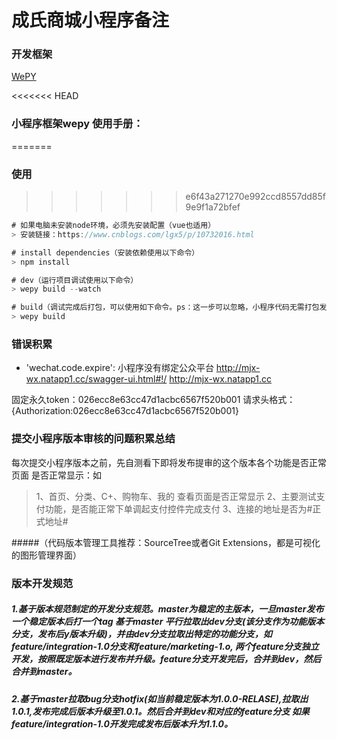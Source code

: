 ﻿# 成氏商城小程序备注

### 开发框架
[WePY](https://tencent.github.io/wepy/)

<<<<<<< HEAD
### 小程序框架wepy 使用手册：
=======
### 使用
>>>>>>> e6f43a271270e992ccd8557dd85f9e9f1a72bfef
```js
# 如果电脑未安装node环境，必须先安装配置（vue也适用）
> 安装链接：https://www.cnblogs.com/lgx5/p/10732016.html

# install dependencies（安装依赖使用以下命令）
> npm install

# dev（运行项目调试使用以下命令）
> wepy build --watch

# build（调试完成后打包，可以使用如下命令。ps：这一步可以忽略，小程序代码无需打包发布服务器）
> wepy build

```

### 错误积累
- 'wechat.code.expire': 小程序没有绑定公众平台
http://mjx-wx.natapp1.cc/swagger-ui.html#!/
http://mjx-wx.natapp1.cc

固定永久token：026ecc8e63cc47d1acbc6567f520b001
请求头格式：{Authorization:026ecc8e63cc47d1acbc6567f520b001}

### 提交小程序版本审核的问题积累总结
每次提交小程序版本之前，先自测看下即将发布提审的这个版本各个功能是否正常页面
是否正常显示：如
> 1、首页、分类、C+、购物车、我的 查看页面是否正常显示
> 2、主要测试支付功能，是否能正常下单调起支付控件完成支付
> 3、连接的地址是否为#正式地址#

#####（代码版本管理工具推荐：SourceTree或者Git Extensions，都是可视化的图形管理界面）
### 版本开发规范
##### 1.基于版本规范制定的开发分支规范。master为稳定的主版本，一旦master发布一个稳定版本后打一个tag 基于master 平行拉取出dev分支(该分支作为功能版本分支，发布后y版本升级)，并由dev分支拉取出特定的功能分支，如feature/integration-1.0分支和feature/marketing-1.o, 两个feature分支独立开发，按照既定版本进行发布并升级。feature分支开发完后，合并到dev，然后合并到master。
##### 2.基于master拉取bug分支hotfix(如当前稳定版本为1.0.0-RELASE),拉取出1.0.1,发布完成后版本升级至1.0.1。然后合并到dev和对应的feature分支 如果feature/integration-1.0开发完成发布后版本升为1.1.0。
